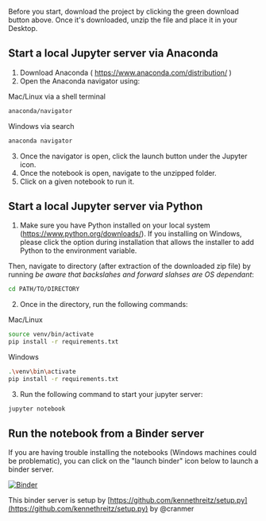 Before you start, download the project by clicking the green download button above. Once it's downloaded, unzip the file and place it in your Desktop.

## Start a local Jupyter server via Anaconda
1. Download Anaconda ( https://www.anaconda.com/distribution/ )
2. Open the Anaconda navigator using:

Mac/Linux via a shell terminal
```bash
anaconda/navigator
```

Windows via search
```bash
anaconda navigator
```

3. Once the navigator is open, click the launch button under the Jupyter icon.
4. Once the notebook is open, navigate to the unzipped folder.
5. Click on a given notebook to run it.

## Start a local Jupyter server via Python

1. Make sure you have Python installed on your local system (https://www.python.org/downloads/). If you installing on Windows, please click the option during installation that allows the installer to add Python to the environment variable.


Then, navigate to directory (after extraction of the downloaded zip file) by running *be aware that backslahes and forward slahses are OS dependant*:

```bash
cd PATH/TO/DIRECTORY
```

2. Once in the directory, run the following commands:

Mac/Linux
```bash
source venv/bin/activate
pip install -r requirements.txt
```

Windows
```bash
.\venv\bin\activate
pip install -r requirements.txt
```

3. Run the following command to start your jupyter server:

```bash
jupyter notebook
```

## Run the notebook from a Binder server

If you are having trouble installing the notebooks (Windows machines could be problematic), you can click on the "launch binder" icon below to launch a binder server.

[![Binder](https://mybinder.org/badge.svg)](https://mybinder.org/v2/gh/Jc11235/ML_Class_Jupyter_Demos/master)

This binder server is setup by [https://github.com/kennethreitz/setup.py](https://github.com/kennethreitz/setup.py) by @cranmer

